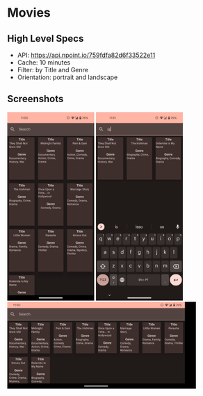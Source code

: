 Movies
==================

## High Level Specs

* API: https://api.npoint.io/759fdfa82d6f33522e11
* Cache: 10 minutes
* Filter: by Title and Genre
* Orientation: portrait and landscape

## Screenshots

<img src="docs/list-portrait.png" width="200" />
<img src="docs/list-filter.png" width="200" />

<img src="docs/list-landscape.png" height="200" />

